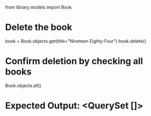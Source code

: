 from library.models import Book

# Delete the book

book = Book.objects.get(title="Nineteen Eighty-Four")
book.delete()

# Confirm deletion by checking all books

Book.objects.all()

# Expected Output: <QuerySet []>
